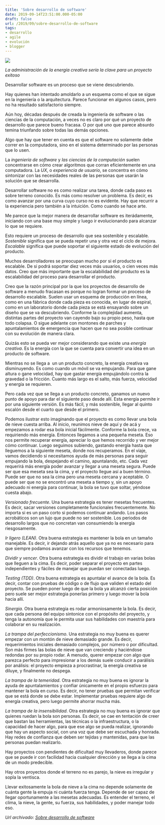 ```yaml
---
title: 'Sobre desarrollo de software'
date: 2019-09-14T23:51:00.000-05:00
draft: false
url: /2019/09/sobre-desarrollo-de-software
tags: 
- desarrollo
- agile
- evolución
- blogger
---
```


[![](https://1.bp.blogspot.com/-x0pjsYp5F7Y/XX3DKXovuQI/AAAAAAAAbs8/NKQZIJKT3QEVTwxSJIhB8hBHh2-qoOTQQCLcBGAsYHQ/s400/kisspng-sisyphus-clip-art-firefighting-5aeb1d4ce15576.454939431525357900923.png)](https://1.bp.blogspot.com/-x0pjsYp5F7Y/XX3DKXovuQI/AAAAAAAAbs8/NKQZIJKT3QEVTwxSJIhB8hBHh2-qoOTQQCLcBGAsYHQ/s1600/kisspng-sisyphus-clip-art-firefighting-5aeb1d4ce15576.454939431525357900923.png)

_La administración de la energía creativa sería la clave para un proyecto exitoso_

  
Desarrollar software es un proceso que se viene descubriendo.  
  
Hay quienes han intentado amoldarlo a un esquema como el que se sigue en la ingeniería o la arquitectura. Parece funcionar en algunos casos, pero no ha resultado satisfactorio siempre.  
  
Aún hoy, décadas después de creada la ingeniería de software o las ciencias de la computación, a veces no es claro por qué un proyecto de desarrollo que parece bueno fracasa. O por qué uno que parece absurdo temina triunfando sobre todas las demás opciones.  
  
Algo que hay que tener en cuenta es que el software no solamente debe correr en la computadora, sino en el sistema determinado por las personas que lo usen.  
  
La _ingeniería de software_ y _las ciencias de la computación_ suelen concentrarse en cómo crear algoritmos que corran eficientemente en una computadora. La _UX_, o _experiencia de usuario_, se concentra en cómo sintonizar con las necesidades reales de las personas que usarán la solución que se desarrolla.  
  
Desarrollar software no es como realizar una tarea, donde cada paso es sobre terreno conocido. Es más como resolver un problema. Es decir, es como avanzar por una curva cuyo curso no es evidente. Hay que recurrir a la experiencia pero también a la intuición. Como cuando se hace arte.  
  
Me parece que la mejor manera de desarrollar software es iterádamente, iniciando con una base muy simple y luego ir evolucionando para alcanzar lo que se requiere.  
  
Esto requiere un proceso de desarrollo que sea sostenible y escalable. _Sostenible_ significa que se pueda repetir una y otra vez el ciclo de mejora. _Escalable_ significa que puede soportar el siguiente estado de evolución del producto.  
  
Muchos desarrolladores se preocupan mucho por si el producto es escalable. De si podrá soportar diez veces más usuarios, o cien veces más datos. Creo que más importante que la escalabilidad del producto es la escalabilidad del proceso para desarrollar el producto.  
  
Creo que la razón principal por la que los proyectos de desarrollo de software a menudo fracasan es porque no logran formar un proceso de desarrollo escalable. Suelen usar un esquema de producción en línea, como en una fábrica donde cada pieza es conocida, en lugar de espiral, como en un laboratorio donde cada pieza se está ensayando sobre un diseño que se va descubriendo. Conforme la complejidad aumenta, distintas partes del proyecto van cayendo bajo su propio peso, hasta que todo colapsa. O sigue adelante con montones de parches y apuntalamientos de emergencia que hacen que no sea posible continuar con su evolución de manera clara.  
  
Quizás esto se pueda ver mejor considerando que existe una _energía creativa_. Es la energía con la que se cuenta para convertir una idea en un producto de software.  
  
Mientras no se llega a  un un producto concreto, la energía creativa va disminuyendo. Es como cuando un móvil se va empujando. Para que gane altura o gane velocidad, hay que gastar energía empujándolo contra la gravedad o la fricción. Cuanto más largo es el salto, más fuerza, velocidad y energía se requieren.  
  
Pero cada vez que se llega a un producto concreto, ganamos un nuevo punto de apoyo para dar el siguiente paso desde allí. Esta energía permite ir por una siguiente versión. Es más fácil, y más sostenible, llegar al quinto escalón desde el cuarto que desde el primero.  
  
Podemos ilustrar esto imaginando que el proyecto es como llevar una bola de nieve cuesta arriba. Al inicio, reunimos nieve de aquí y de acá y empezamos a rodar esa bola inicial fácilmente. Conforme la bola crece, va requiriendo más energía. Entonces llegamos a una pequeña meseta. Eso nos permite recuperar energía, apreciar lo que hemos recorrido y ver mejor cómo continuar. Luego seguimos subiendo, gastando energía hasta que lleguemos a la siguiente meseta, donde nos recuperamos. En el viaje, vamos decidiendo si necesitamos ayuda de más personas para seguir empujando la bola, despejando el camino, apuntalando, etc. Cada vez requerirá más energía poder avanzar y llegar a una meseta segura. Puede ser que esa meseta sea la cima, y el proyecto llegue así a buen término. Puede ser que no sea la cima pero una meseta cercana y aceptable. O puede ser que no se encontró una meseta a tiempo y, sin un apoyo adecuado ni energía para continuar, la bola se tuvo que soltar, yéndose cuesta abajo.  
  
_Versionado frecuente_. Una buena estrategia es tener mesetas frecuentes. Es decir, sacar versiones completamente funcionales frecuentemente. No importa si es un paso corto si podemos continuar andando. Los pasos acrobáticos son un lujo que puede no ser sostenible. Los periodos de desarrollo largos que no concretan van consumiendo la energía riesgosamente.  
  
_Ir ligero (LEAN)_. Otra buena estrategia es mantener la bola en un tamaño manejable. Es decir, ir dejando atrás aquello que ya no es necesario para que siempre podamos avanzar con los recursos que tenemos.  
  
_Dividir y vencer_. Otra buena estrategia es dividir el trabajo en varias bolas que lleguen a la cima. Es decir, poder separar el proyecto en partes independientes y fáciles de manejar que puedan ser conectadas luego.  
  

_Testing (TDD)_. Otra buena estrategia es apuntalar el avance de la bola. Es decir, contar con pruebas de código o de flujo que validen el estado del proyecto. Se pueden poner luego de que la bola ya alcanzó cierta posición pero suele ser mejor estrategia ponerlas primero y luego mover la bola hacia allí.  
  
_Sinergia_. Otra buena estrategia es rodar armoniosamente la bola. Es decir, que cada persona del equipo sintonice con el propósito del proyecto, y tenga la autonomía que le permita usar sus habilidades con maestría para colaborar en su realización.  
  
_La trampa del perfeccionismo_. Una estrategia no muy buena es querer empezar con un montón de nieve demasiado grande. Es decir, requerimientos iniciales demasiado complejos, por número o por dificultad. Son más firmes las bolas de nieve que van creciendo y haciéndose redondas por su propio rodar. A menudo, querer empezar con algo que parezca perfecto para impresionar a los demás suele conducir a parálisis por análisis: el proyecto empieza a procrastinar, la energía creativa se diluye, y finalmente no despega.  
  
_La trampa de la temeridad_. Otra estrategia no muy buena es ignorar la ayuda de apuntalamientos y confiar únicamente en el propio esfuerzo para mantener la bola en curso. Es decir, no tener pruebas que permitan verificar que se está donde se debe estar. Implementar pruebas requiere algo de energía creativa, pero luego permite ahorrar mucha más.  
  
_La trampa de la insensibilidad_. Otra estrategia no muy buena es ignorar que quienes ruedan la bola son personas. Es decir, se cae en tentación de creer que bastan las herramientas, las técnicas o la infraestructura, o la capacidad de hacer algo, para que ese algo se pueda realizar, ignorando que hay un aspecto social, con una voz que debe ser escuchada y honrada. Hay redes de confianza que deben ser tejidas y mantenidas, para que las personas puedan realizarlo.

Hay proyectos con pendientes de dificultad muy llevaderos, donde parece que se puede ir con facilidad hacia cualquier dirección y se llega a la cima de un modo predecible.  
  
Hay otros proyectos donde el terreno no es parejo, la nieve es irregular y sopla la ventisca.  
  
Llevar exitosamente la bola de nieve a la cima no depende solamente de cuánta gente la empuja ni cuánta fuerza tenga. Depende de ser capaz de llegar oportunamente a las mesetas adecuadas. Es entender el terreno, el clima, la nieve, la gente, su fuerza, sus habilidades, y poder manejar todo eso.

_*Url archivado: [Sobre desarrollo de software](https://akcdev.blogspot.com/2019/09/sobre-desarrollo-de-software.html)*_
